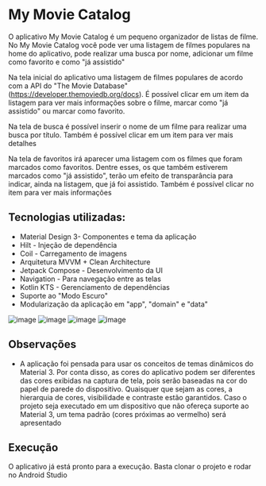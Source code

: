 # My Movie Catalog

O aplicativo My Movie Catalog é um pequeno organizador de listas de filme. No My Movie Catalog você pode ver uma listagem de filmes populares na home do aplicativo, pode realizar uma busca por nome, adicionar um filme como favorito e como "já assistido"

Na tela inicial do aplicativo uma listagem de filmes populares de acordo com a API do "The Movie Database" (https://developer.themoviedb.org/docs). É possível clicar em um item da listagem para ver mais informações sobre o filme, marcar como "já assistido" ou marcar como favorito.

Na tela de busca é possível inserir o nome de um filme para realizar uma busca por título. Também é possível clicar em um item para ver mais detalhes

Na tela de favoritos irá aparecer uma listagem com os filmes que foram marcados como favoritos. Dentre esses, os que também estiverem marcados como "já assistido", terão um efeito de transparância para indicar, ainda na listagem, que já foi assistido. 
Também é possível clicar no item para ver mais informações

## Tecnologias utilizadas:
- Material Design 3- Componentes e tema da aplicação
- Hilt - Injeção de dependência
- Coil - Carregamento de imagens
- Arquitetura MVVM + Clean Architecture
- Jetpack Compose - Desenvolvimento da UI
- Navigation - Para navegação entre as telas
- Kotlin KTS - Gerenciamento de dependências
- Suporte ao "Modo Escuro"
- Modularização da aplicação em "app", "domain" e "data"

![image](https://github.com/WTFilipe/MyMovieCatalog/assets/32869667/b9586b95-380f-4530-be12-9bbd6c353795)
![image](https://github.com/WTFilipe/MyMovieCatalog/assets/32869667/0876c040-9cff-4a67-8765-ed67861ef256)
![image](https://github.com/WTFilipe/MyMovieCatalog/assets/32869667/3b7b6ed2-5e6e-4734-8821-54f5f1647da3)
![image](https://github.com/WTFilipe/MyMovieCatalog/assets/32869667/2d4295e8-223e-45af-a50f-12cee94e8297)



## Observações
- A aplicação foi pensada para usar os conceitos de temas dinâmicos do Material 3. Por conta disso, as cores do aplicativo podem ser diferentes das cores exibidas na captura de tela, pois serão baseadas na cor do papel de parede do dispositivo. Quaisquer que sejam as cores, a hierarquia de cores, visibilidade e contraste estão garantidos. Caso o projeto seja executado em um dispositivo que não ofereça suporte ao Material 3, um tema padrão (cores próximas ao vermelho) será apresentado


## Execução
O aplicativo já está pronto para a execução. Basta clonar o projeto e rodar no Android Studio
